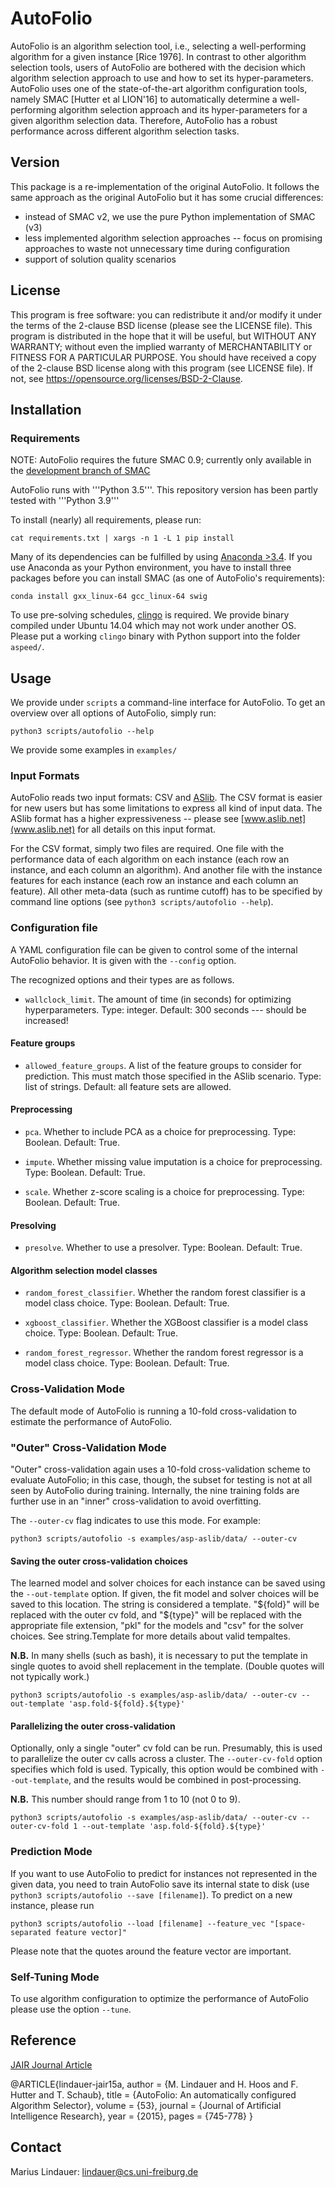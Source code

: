 # AutoFolio

AutoFolio is an algorithm selection tool,
i.e., selecting a well-performing algorithm for a given instance [Rice 1976].
In contrast to other algorithm selection tools,
users of AutoFolio are bothered with the decision which algorithm selection approach to use
and how to set its hyper-parameters.
AutoFolio uses one of the state-of-the-art algorithm configuration tools, namely SMAC [Hutter et al LION'16]
to automatically determine a well-performing algorithm selection approach
and its hyper-parameters for a given algorithm selection data.
Therefore, AutoFolio has a robust performance across different algorithm selection tasks.

## Version

This package is a re-implementation of the original AutoFolio.
It follows the same approach as the original AutoFolio
but it has some crucial differences:

* instead of SMAC v2, we use the pure Python implementation of SMAC (v3)
* less implemented algorithm selection approaches -- focus on promising approaches to waste not unnecessary time during configuration
* support of solution quality scenarios

## License

This program is free software: you can redistribute it and/or modify it under the terms of the 2-clause BSD license (please see the LICENSE file).
This program is distributed in the hope that it will be useful, but WITHOUT ANY WARRANTY; without even the implied warranty of MERCHANTABILITY or FITNESS FOR A PARTICULAR PURPOSE.
You should have received a copy of the 2-clause BSD license along with this program (see LICENSE file). If not, see https://opensource.org/licenses/BSD-2-Clause.

## Installation

### Requirements

NOTE: AutoFolio requires the future SMAC 0.9; currently only available in the [development branch of SMAC](https://github.com/automl/SMAC3/tree/development)

AutoFolio runs with '''Python 3.5'''.
This repository version has been partly tested with '''Python 3.9'''

To install (nearly) all requirements, please run:

`cat requirements.txt | xargs -n 1 -L 1 pip install`

Many of its dependencies can be fulfilled by using [Anaconda >3.4](https://www.continuum.io/).
If you use Anaconda as your Python environment, you have to install three packages before you can install SMAC (as one of AutoFolio's requirements):

`conda install gxx_linux-64 gcc_linux-64 swig`

To use pre-solving schedules, [clingo](http://potassco.sourceforge.net/) is required. We provide binary compiled under Ubuntu 14.04 which may not work under another OS. Please put a working `clingo` binary with Python support into the folder `aspeed/`.
 
## Usage

We provide under `scripts` a command-line interface for AutoFolio.
To get an overview over all options of AutoFolio, simply run:

`python3 scripts/autofolio --help`

We provide some examples in `examples/`

### Input Formats 

AutoFolio reads two input formats: CSV and [ASlib](www.aslib.net).
The CSV format is easier for new users but has some limitations to express all kind of input data.
The ASlib format has a higher expressiveness -- please see [www.aslib.net](www.aslib.net) for all details on this input format.

For the CSV format, simply two files are required.
One file with the performance data of each algorithm on each instance (each row an instance, and each column an algorithm).
And another file with the instance features for each instance (each row an instance and each column an feature).
All other meta-data (such as runtime cutoff) has to be specified by command line options (see `python3 scripts/autofolio --help`).

### Configuration file

A YAML configuration file can be given to control some of the internal AutoFolio
behavior. It is given with the `--config` option. 

The recognized options and their types are as follows.

* `wallclock_limit`. The amount of time (in seconds) for optimizing 
  hyperparameters. Type: integer. Default: 300 seconds --- should be increased!
  
#### Feature groups
  
* `allowed_feature_groups`. A list of the feature groups to consider for 
  prediction. This must match those specified in the ASlib scenario. Type: list
  of strings. Default: all feature sets are allowed.

#### Preprocessing

* `pca`. Whether to include PCA as a choice for preprocessing. Type: Boolean. Default: True.

* `impute`. Whether missing value imputation is a choice for preprocessing. Type: Boolean. Default: True.

* `scale`. Whether z-score scaling is a choice for preprocessing. Type: Boolean. Default: True.

#### Presolving

* `presolve`. Whether to use a presolver. Type: Boolean. Default: True.

#### Algorithm selection model classes

* `random_forest_classifier`. Whether the random forest classifier is a model class choice. Type: Boolean. Default: True.

* `xgboost_classifier`. Whether the XGBoost classifier is a model class choice. Type: Boolean. Default: True.

* `random_forest_regressor`. Whether the random forest regressor is a model class choice. Type: Boolean. Default: True.

### Cross-Validation Mode

The default mode of AutoFolio is running a 10-fold cross-validation to estimate the performance of AutoFolio.

### "Outer" Cross-Validation Mode

"Outer" cross-validation again uses a 10-fold cross-validation scheme to
evaluate AutoFolio; in this case, though, the subset for testing is not at all
seen by AutoFolio during training. Internally, the nine training folds are
further use in an "inner" cross-validation to avoid overfitting.

The `--outer-cv` flag indicates to use this mode. For example:

```
python3 scripts/autofolio -s examples/asp-aslib/data/ --outer-cv

```
#### Saving the outer cross-validation choices

The learned model and solver choices for each instance can be saved using the
`--out-template` option. If given, the fit model and solver choices will be
saved to this location. The string is considered a template. "${fold}" will be 
replaced with the outer cv fold, and "${type}" will be replaced with the 
appropriate file extension, "pkl" for the models and "csv" for the solver 
choices. See string.Template for more details about valid tempaltes.

**N.B.** In many shells (such as bash), it is necessary to put the template in 
single quotes to avoid shell replacement in the template. (Double quotes will
not typically work.)

```
python3 scripts/autofolio -s examples/asp-aslib/data/ --outer-cv --out-template 'asp.fold-${fold}.${type}'

```
#### Parallelizing the outer cross-validation

Optionally, only a single "outer" cv fold can be run. Presumably, this is used
to parallelize the outer cv calls across a cluster. The `--outer-cv-fold` option
specifies which fold is used. Typically, this option would be combined with
`--out-template`, and the results would be combined in post-processing.

**N.B.** This number should range from 1 to 10 (not 0 to 9).

```
python3 scripts/autofolio -s examples/asp-aslib/data/ --outer-cv --outer-cv-fold 1 --out-template 'asp.fold-${fold}.${type}'
```


### Prediction Mode

If you want to use AutoFolio to predict for instances not represented in the given data,
you need to train AutoFolio save its internal state to disk (use `python3 scripts/autofolio --save [filename]`).
To predict on a new instance,
please run

`python3 scripts/autofolio --load [filename] --feature_vec "[space-separated feature vector]"`

Please note that the quotes around the feature vector are important.

### Self-Tuning Mode

To use algorithm configuration to optimize the performance of AutoFolio please use the option `--tune`. 

## Reference

[JAIR Journal Article](http://aad.informatik.uni-freiburg.de/papers/15-JAIR-Autofolio.pdf)

@ARTICLE{lindauer-jair15a,
  author    = {M. Lindauer and H. Hoos and F. Hutter and T. Schaub},
  title     = {AutoFolio: An automatically configured Algorithm Selector},
  volume    = {53},
  journal   = {Journal of Artificial Intelligence Research},
  year      = {2015},
  pages     = {745-778}
}

## Contact

Marius Lindauer: lindauer@cs.uni-freiburg.de
